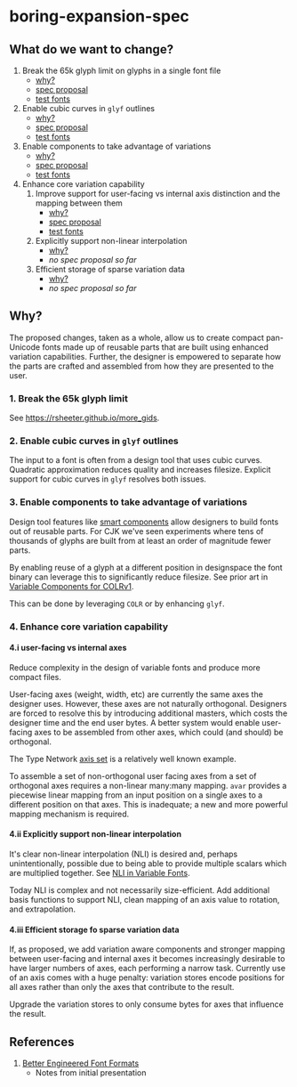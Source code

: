 # boring-expansion-spec

## What do we want to change?

1. Break the 65k glyph limit on glyphs in a single font file
   * [why?](#1-break-the-65k-glyph-limit)
   * [spec proposal](./beyond-64k.md)
   * [test fonts](https://drive.google.com/drive/folders/1iRBebQS5z0bjG3EBGZ53ZB6TOBg3LhUb)
1. Enable cubic curves in `glyf` outlines
   * [why?](#2-enable-cubic-curves-in-glyf-outlines)
   * [spec proposal](./glyf1-cubicOutlines.md)
   * [test fonts](https://drive.google.com/drive/folders/1SdoQYRz-4K9x5mB5LxGBFYmj9UpF_MOf)
1. Enable components to take advantage of variations
   * [why?](#3-enable-components-to-take-advantage-of-variations)
   * [spec proposal](./glyf1-varComposites.md)
   * [test fonts](https://github.com/googlefonts/smarties/tree/main/fonts)
1. Enhance core variation capability
   1. Improve support for user-facing vs internal axis distinction and the mapping between them
      * [why?](#4i-user-facing-vs-internal-axes)
      * [spec proposal](./avar2.md)
      * [test fonts](https://drive.google.com/drive/folders/1OjZFadiSKwzPnGWWCmNwscJN8bsjfqR0)
   1. Explicitly support non-linear interpolation
      * [why?](#4ii-explicitly-support-non-linear-interpolation)
      * _no spec proposal so far_
   1. Efficient storage of sparse variation data
      * [why?](#4iii-efficient-storage-fo-sparse-variation-data)
      * _no spec proposal so far_

## Why?

The proposed changes, taken as a whole, allow us to create compact pan-Unicode fonts made up of
reusable parts that are built using enhanced variation capabilities. Further, the designer is
empowered to separate how the parts are crafted and assembled from how they are presented to the user.

### 1. Break the 65k glyph limit

See https://rsheeter.github.io/more_gids.

### 2. Enable cubic curves in `glyf` outlines

The input to a font is often from a design tool that uses cubic curves. Quadratic approximation reduces quality and increases filesize. Explicit support for cubic curves in `glyf` resolves both
issues.

### 3. Enable components to take advantage of variations

Design tool features like [smart components](https://glyphsapp.com/learn/smart-components) allow
designers to build fonts out of reusable parts. For CJK we've seen experiments where tens of
thousands of glyphs are built from at least an order of magnitude fewer parts. 

By enabling reuse of a glyph at a different position in designspace the font binary can
leverage this to significantly reduce filesize. See prior art in
[Variable Components for COLRv1](https://github.com/googlefonts/colr-gradients-spec/issues/277).

This can be done by leveraging `COLR` or by enhancing `glyf`.

### 4. Enhance core variation capability

#### 4.i user-facing vs internal axes

Reduce complexity in the design of variable fonts and produce more compact files.

User-facing axes (weight, width, etc) are currently the same axes the designer uses. However,
these axes are not naturally orthogonal. Designers are forced to resolve this by introducing
additional masters, which costs the designer time and the end user bytes. A better system would
enable user-facing axes to be assembled from other axes, which could (and should) be orthogonal.

The Type Network [axis set](https://variationsguide.typenetwork.com/) is a relatively well known example.

To assemble a set of non-orthogonal user facing axes from a set of orthogonal axes requires a
non-linear many:many mapping. `avar` provides a piecewise linear mapping from an input position
on a single axes to a different position on that axes. This is inadequate; a new and more powerful
mapping mechanism is required.

#### 4.ii Explicitly support non-linear interpolation

It's clear non-linear interpolation (NLI) is desired and, perhaps unintentionally, possible due to being
able to provide multiple scalars which are multiplied together. See [NLI in Variable Fonts](https://github.com/PeterConstable/OT_Drafts/blob/master/NLI/UnderstandingNLI.md).

Today NLI is complex and not necessarily size-efficient. Add additional basis functions
to support NLI, clean mapping of an axis value to rotation, and extrapolation.

#### 4.iii Efficient storage fo sparse variation data

If, as proposed, we add variation aware components and stronger mapping between user-facing and internal axes it becomes increasingly desirable to have larger numbers of axes, each performing a narrow task. Currently use of an axis comes with a huge penalty: variation stores encode positions
for all axes rather than only the axes that contribute to the result.

Upgrade the variation stores to only consume bytes for axes that influence the result.


## References

1. [Better Engineered Font Formats](https://docs.google.com/presentation/d/1dVfuU7YhUBXg9MtU6kYBXVs9082PiHpwhGPYa--yA7c/edit?usp=sharing)
   * Notes from initial presentation
